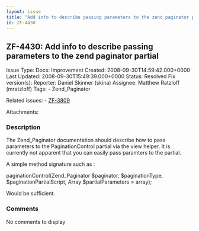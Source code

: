 ```yaml
---
layout: issue
title: "Add info to describe passing parameters to the zend paginator partial"
id: ZF-4430
---
```


ZF-4430: Add info to describe passing parameters to the zend paginator partial
------------------------------------------------------------------------------

 Issue Type: Docs: Improvement Created: 2008-09-30T14:59:42.000+0000 Last Updated: 2008-09-30T15:49:39.000+0000 Status: Resolved Fix version(s): 
 Reporter:  Daniel Skinner (skina)  Assignee:  Matthew Ratzloff (mratzloff)  Tags: - Zend\_Paginator
 
 Related issues: - [ZF-3809](/issues/browse/ZF-3809)
 
 Attachments: 
### Description

The Zend\_Paginator documentation should describe how to pass parameters to the PaginationControl partial via the view helper. It is currently not apparent that you can easily pass paramters to the partial.

A simple method signature such as :

paginationControl(Zend\_Paginator $paginator, $paginationType, $paginationPartialScript, Array $partialParameters = array);

Would be sufficient.

 

 

### Comments

No comments to display